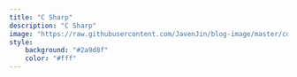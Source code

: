 ```yaml
---
title: "C Sharp"
description: "C Sharp"
image: "https://raw.githubusercontent.com/JavenJin/blog-image/master/content/categories/c-sharp/c-sharp.svg"
style:
    background: "#2a9d8f"
    color: "#fff"
---
```

